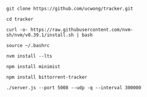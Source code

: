 ```
git clone https://github.com/ucwong/tracker.git
```
```
cd tracker
```

```
curl -o- https://raw.githubusercontent.com/nvm-sh/nvm/v0.39.1/install.sh | bash
```
```
source ~/.bashrc
```
```
nvm install --lts
```
```
npm install minimist
```
```
npm install bittorrent-tracker
```
```
./server.js --port 5008 --udp -q --interval 300000
```
